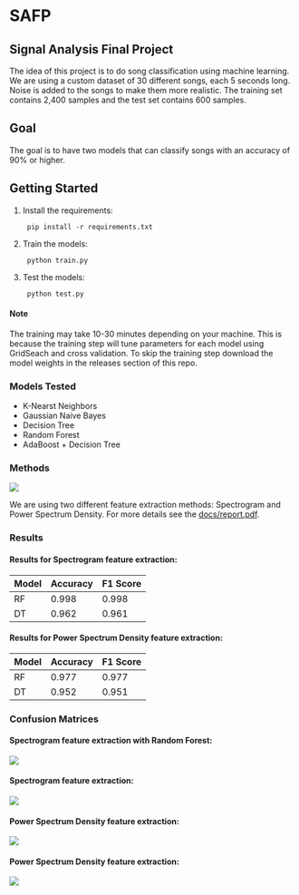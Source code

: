 # SAFP

## Signal Analysis Final Project

The idea of this project is to do song classification using machine learning.
We are using a custom dataset of 30 different songs, each 5 seconds long.
Noise is added to the songs to make them more realistic.
The training set contains 2,400 samples and the test set contains 600 samples.

## Goal

The goal is to have two models that can classify songs with an accuracy of 90% or higher.

## Getting Started
1. Install the requirements:

        pip install -r requirements.txt

2. Train the models:

        python train.py

3. Test the models:
    
        python test.py

#### Note
The training may take 10-30 minutes depending on your machine. This is because the training step will tune parameters for each model using GridSeach and cross validation. To skip the training step download the model weights in the releases section of this repo.

### Models Tested
* K-Nearst Neighbors
* Gaussian Naive Bayes
* Decision Tree
* Random Forest
* AdaBoost + Decision Tree

### Methods
![](docs/project_flow.png)

We are using two different feature extraction methods: Spectrogram and Power Spectrum Density.
For more details see the [docs/report.pdf](docs/report.pdf).

### Results

#### Results for Spectrogram feature extraction:


| Model | Accuracy | F1 Score |
|-------|----------|----------|
| RF    | 0.998    | 0.998    |
| DT    | 0.962    | 0.961    |


#### Results for Power Spectrum Density feature extraction:

| Model | Accuracy | F1 Score |
|-------|----------|----------|
| RF    | 0.977    | 0.977    |
| DT    | 0.952    | 0.951    |


### Confusion Matrices


#### Spectrogram feature extraction with Random Forest:
![](docs/confusion_matrix_0_RF.png)

#### Spectrogram feature extraction:
![](docs/confusion_matrix_0_DT.png)

#### Power Spectrum Density feature extraction:
![](docs/confusion_matrix_1_RF.png)

#### Power Spectrum Density feature extraction:
![](docs/confusion_matrix_1_DT.png)


